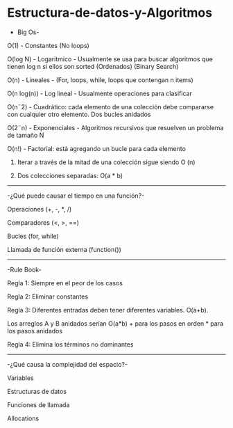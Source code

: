 # Estructura-de-datos-y-Algoritmos

- Big Os-

O(1) - Constantes (No loops)

O(log N) -  Logaritmico - Usualmente se usa para buscar algoritmos que tienen log n si ellos son sorted (Ordenados) (Binary Search)

O(n) - Lineales - (For, loops, while, loops que contengan n items)

O(n log(n)) -  Log lineal - Usualmente operaciones para clasificar

O(n¨2) - Cuadrático: cada elemento de una colección debe compararse con cualquier otro elemento. Dos bucles anidados

O(2¨n) -  Exponenciales - Algoritmos recursivos que resuelven un problema de tamaño N

O(n!) - Factorial: está agregando un bucle para cada elemento

1) Iterar a través de la mitad de una colección sigue siendo O (n)

2) Dos colecciones separadas: O(a * b)

--------


-¿Qué puede causar el tiempo en una función?-

Operaciones (+, -, *, /) 

Comparadores (<, >, ==)

Bucles (for, while) 

Llamada de función externa (function())

---------------

-Rule Book-

Regla 1: Siempre en el peor de los casos

Regla 2: Eliminar constantes

Regla 3: Diferentes entradas deben tener diferentes variables. O(a+b). 

Los arreglos A y B anidados serían O(a*b) + para los pasos en orden * para los pasos anidados

Regla 4: Elimina los términos no dominantes

-------------------

-¿Qué causa la complejidad del espacio?-


Variables

Estructuras de datos

Funciones de llamada

Allocations

